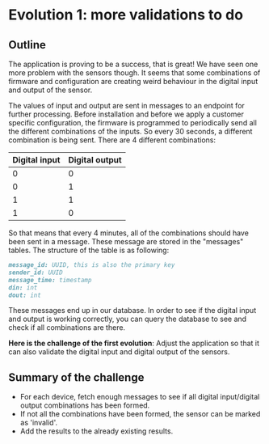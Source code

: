 # Evolution 1: more validations to do

## Outline

The application is proving to be a success, that is great! We have seen one more problem with the sensors though. It
seems that some combinations of firmware and configuration are creating weird behaviour in the digital input and output
of the sensor.

The values of input and output are sent in messages to an endpoint for further processing. Before installation and
before we apply a customer specific configuration, the firmware is programmed to periodically send all the different
combinations of the inputs. So every 30 seconds, a different combination is being sent. There are 4 different
combinations:

|Digital input |Digital output|
|--------------|--------------|
|0|0 |
|0|1 |
|1|1 |
|1|0 |

So that means that every 4 minutes, all of the combinations should have been sent in a message. These message are stored 
in the "messages" tables. The structure of the table is as following: 

```markdown
message_id: UUID, this is also the primary key
sender_id: UUID
message_time: timestamp
din: int
dout: int
```

These messages end up in our database. In order to see if the digital input and output is working correctly, you can
query the database to see and check if all combinations are there.

**Here is the challenge of the first evolution**: Adjust the application so that it can also validate the digital input and
digital output of the sensors.


## Summary of the challenge
* For each device, fetch enough messages to see if all digital input/digital output combinations has been formed. 
* If not all the combinations have been formed, the sensor can be marked as 'invalid'.
* Add the results to the already existing results. 


